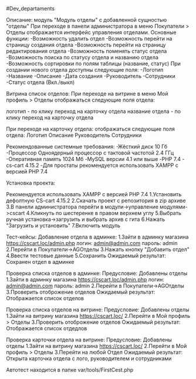 #Dev_departaments

Описание: модуль "Модуль отделы" с добавленной сущностью "отделы"
При переходе в панели администратора в меню Покупатели > Отделы отображается интерфейс управления отделами. Основные функции:
-Возможность удалить отдел
-Возможность перейти на страницу создания отдела
-Возможность перейти на страницу редактирования отдела
-Возможность поменять статус отдела 
-Возможность поиска по статусу отдела и названию отдела
-Возможность сортировки по полям таблицы (название, статус)
При создании нового отдела доступны следующие поля:
-Логотип
-Название
-Описание
-Дата создания
-Руководитель
-Сотрудники
-Статус отдела (Вкл./выкл)

Витрина список отделов:
При переходе на витрине в меню Мой профиль > Отделы отображаться следующие поля отдела:

логотип - по клику переход на карточку отдела
название отдела - по клику переход на карточку отдела

При переходе на карточку отдела: отображаться следующие поля отдела:
Логотип
Описание
Руководитель
Сотрудники

Рекомендованные системные требования:
-Жёсткий диск 10 Гб
-Процессор Одноядерный процессор с тактовой частотой 2.4 ГГц
-Оперативная память 1024 Мб
-MySQL версии 4.1 или выше
-PHP 7.4
-cs-cart 4.15.2
-Для простаты рекомендуется использовать XAMPP с версией PHP 7.4

Установка проекта:

Рекомендуется использовать XAMPP с версией PHP 7.4
1.Установить дефолтную CS-cart 4.15.2
2.Скачать проект с репозитория в zip архиве
3.В панели администратора перейти в модули->управление модулями->cscart
4.Кликнуть по шестеренке в правом верхнем углу
5.Выбрать ручная установка->загрузить и выбрать архив с гита
6.Нажать "Загрузить и установить"
7.Включить модуль


Тест-кейсы:
Добавление отдела в админке:
1.Зайти в админку магазина https://cscart.loc/admin.php логин: admin@admin.com пароль: admin
2.Перейти в Покупатели->AGОтделы
3.Нажать кнопку "Добавить отдел"
4.Ввести тестовые данные
5.Сохранить
Ожидаемый результат:
Сохранен отдел в админке

Проверка списка отделов в админке:
Предусловие: Добавлены отделы
1.Зайти в админку магазина https://cscart.loc/admin.php логин: admin@admin.com пароль: admin
2.Перейти в Покупатели->AGОтделы
3.Проверить отоброжение отделов
Ожидаемый результат:
Отображается список отделов

Проверка списка отделов на витрине:
Предусловие: Добавлены отделы
1.Зайти на витрину магазина https://cscart.loc/
2.Перейти в Мой профиль > Отделы
3.Проверить отоброжение отделов
Ожидаемый результат:
Отображается список отдедлов

Проверка карточки отдела на витрине:
Предусловие: Добавлены отделы
1.Зайти на витрину магазина https://cscart.loc/
2.Перейти в Мой профиль > Отделы
3.Перейти на любой Отдел
Ожидаемый результат:
Открыта карточка отдела с лого, руководителем и сотрудниками

Автотест находится в папке var/tools/FirstCest.php



